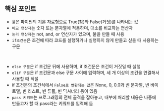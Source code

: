 ## 핵심 포인트
- `불`은 파이썬의 기본 자료형으로 True(참)와 False(거짓)를 나타내는 값
- `비교 연산자`는 숫자 또는 문자열에 적용하며, 대소를 비교하는 연산자
- `논리 연산자`는 not, and, or 연산자가 있으며, 불을 만들 때 사용
- `if조건문`은 조건에 따라 코드를 실행하거나 실행하지 않게 만들고 싶을 때 사용하는 구문

<br>

- `else 구문`은 if 조건문 뒤에 사용하며, if 조건문은 조건이 거짓일 때 실행
- `elif 구문`은 if 조건문과 else 구문 사이에 입력하며, 세 개 이상의 조건을 연결해서 사용할 때 적절
- if 조건문의 조건식에서 `False로 변환되는 값`은 None, 0, 0.0과 빈 문자열, 빈 바이트열, 빈 리스트, 빈 튜플, 빈 딕셔너리 등이 있음
- `pass 키워드`는 프로그래밍의 전체 골격을 잡아놓고, 내부에 처리할 내용은 나중에 만들고자 할 때 pass라는 키워드를 입력해 둠  
